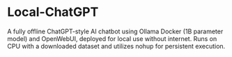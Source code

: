 # Local-ChatGPT
A fully offline ChatGPT-style AI chatbot using Ollama Docker (1B parameter model) and OpenWebUI, deployed for local use without internet. Runs on CPU with a downloaded dataset and utilizes nohup for persistent execution.
